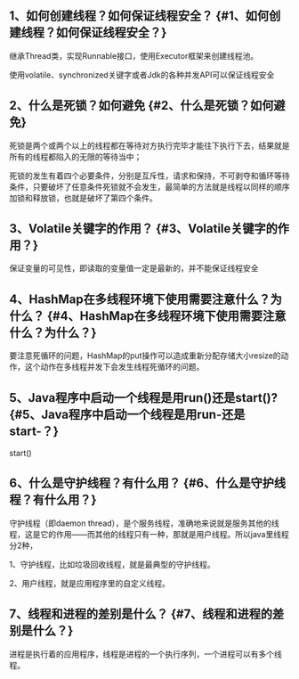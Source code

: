 ## 1、如何创建线程？如何保证线程安全？ {#1、如何创建线程？如何保证线程安全？}

继承Thread类，实现Runnable接口，使用Executor框架来创建线程池。

使用volatile、synchronized关键字或者Jdk的各种并发API可以保证线程安全

## 2、什么是死锁？如何避免 {#2、什么是死锁？如何避免}

死锁是两个或两个以上的线程都在等待对方执行完毕才能往下执行下去，结果就是所有的线程都陷入的无限的等待当中；

死锁的发生有着四个必要条件，分别是互斥性，请求和保持，不可剥夺和循环等待条件，只要破坏了任意条件死锁就不会发生，最简单的方法就是线程以同样的顺序加锁和释放锁，也就是破坏了第四个条件。

## 3、Volatile关键字的作用？ {#3、Volatile关键字的作用？}

保证变量的可见性，即读取的变量值一定是最新的，并不能保证线程安全

## 4、HashMap在多线程环境下使用需要注意什么？为什么？ {#4、HashMap在多线程环境下使用需要注意什么？为什么？}

要注意死循环的问题，HashMap的put操作可以造成重新分配存储大小resize的动作，这个动作在多线程并发下会发生线程死循环的问题。

## 5、Java程序中启动一个线程是用run\(\)还是start\(\)? {#5、Java程序中启动一个线程是用run-还是start-？}

start\(\)

## 6、什么是守护线程？有什么用？ {#6、什么是守护线程？有什么用？}

守护线程（即daemon thread），是个服务线程，准确地来说就是服务其他的线程，这是它的作用——而其他的线程只有一种，那就是用户线程。所以java里线程分2种，

1、守护线程，比如垃圾回收线程，就是最典型的守护线程。

2、用户线程，就是应用程序里的自定义线程。

## 7、线程和进程的差别是什么？ {#7、线程和进程的差别是什么？}

进程是执行着的应用程序，线程是进程的一个执行序列，一个进程可以有多个线程。




